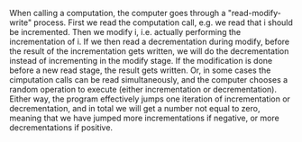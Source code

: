 When calling a computation, the computer goes through a "read-modify-write" process. First we read the computation call, e.g. we read that i should be incremented. Then we modify i, i.e. actually performing the incrementation of i. If we then read a decrementation during modify, before the result of the incrementation gets written, we will do the decrementation instead of incrementing in the modify stage. If the modification is done before a new read stage, the result gets written. Or, in some cases the cimputation calls can be read simultaneously, and the computer chooses a random operation to execute (either incrementation or decrementation). Either way, the program effectively jumps one iteration of incrementation or decrementation, and in total we will get a number not equal to zero, meaning that we have jumped more incrementations if negative, or more decrementations if positive. 